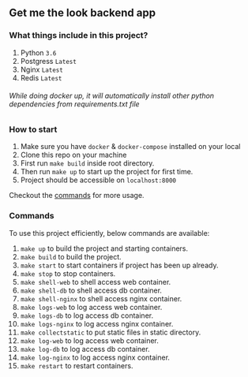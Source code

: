 ## Get me the look backend app

### What things include in this project?
1. Python `3.6`
2. Postgress `Latest`
3. Nginx `Latest`
4. Redis `Latest`

###### While doing docker up, it will automatically install other python dependencies from requirements.txt file

### How to start
1. Make sure you have `docker` & `docker-compose` installed on your local
2. Clone this repo on your machine
3. First run `make build` inside root directory.
4. Then run `make up` to start up the project for first time.
5. Project should be accessible on `localhost:8000`

Checkout the [commands](#commands) for more usage.


### Commands
To use this project efficiently, below commands are available:

1. `make up` to build the project and starting containers.
2. `make build` to build the project.
3. `make start` to start containers if project has been up already.
4. `make stop` to stop containers.
5. `make shell-web` to shell access web container.
6. `make shell-db` to shell access db container.
7. `make shell-nginx` to shell access nginx container.
8. `make logs-web` to log access web container.
9. `make logs-db` to log access db container.
10. `make logs-nginx` to log access nginx container.
11. `make collectstatic` to put static files in static directory.
12. `make log-web` to log access web container.
13. `make log-db` to log access db container.
14. `make log-nginx` to log access nginx container.
14. `make restart` to restart containers.
